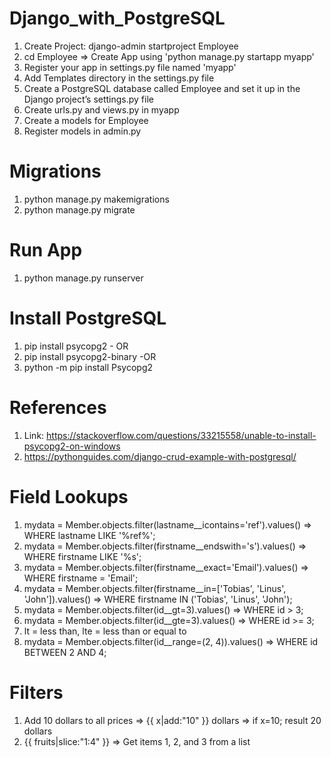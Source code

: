 # Django_with_PostgreSQL

1. Create Project: django-admin startproject Employee
2. cd Employee => Create App using 'python manage.py startapp myapp'
3. Register your app in settings.py file named 'myapp'
4. Add Templates directory in the settings.py file
5. Create a PostgreSQL database called Employee and set it up in the Django project’s settings.py file
6. Create urls.py and views.py in myapp
7. Create a models for Employee
8. Register models in admin.py


# Migrations

1. python manage.py makemigrations
2. python manage.py migrate

# Run App

1. python manage.py runserver

# Install PostgreSQL

1. pip install psycopg2 - OR
2. pip install psycopg2-binary -OR
3. python -m pip install Psycopg2

# References

1. Link: https://stackoverflow.com/questions/33215558/unable-to-install-psycopg2-on-windows
2. https://pythonguides.com/django-crud-example-with-postgresql/ 

# Field Lookups

1. mydata = Member.objects.filter(lastname__icontains='ref').values() => WHERE lastname LIKE '%ref%'; 
2. mydata = Member.objects.filter(firstname__endswith='s').values() => WHERE firstname LIKE '%s';
3. mydata = Member.objects.filter(firstname__exact='Email').values() => WHERE firstname = 'Email';
4. mydata = Member.objects.filter(firstname__in=['Tobias', 'Linus', 'John']).values() => WHERE firstname IN ('Tobias', 'Linus', 'John');
5. mydata = Member.objects.filter(id__gt=3).values() => WHERE id > 3;
6. mydata = Member.objects.filter(id__gte=3).values() => WHERE id >= 3;
7. lt = less than, lte = less than or equal to
8. mydata = Member.objects.filter(id__range=(2, 4)).values() => WHERE id BETWEEN 2 AND 4;

# Filters

1. Add 10 dollars to all prices => {{ x|add:"10" }} dollars => if x=10; result 20 dollars
2. {{ fruits|slice:"1:4" }} => Get items 1, 2, and 3 from a list
